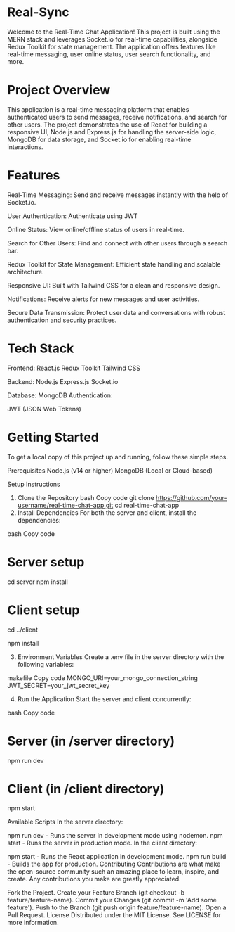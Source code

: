 # Real-Sync
Welcome to the Real-Time Chat Application! This project is built using the MERN stack and leverages Socket.io for real-time capabilities, alongside Redux Toolkit for state management. The application offers features like real-time messaging, user online status, user search functionality, and more.


# Project Overview
This application is a real-time messaging platform that enables authenticated users to send messages,  receive notifications, and search for other users. The project demonstrates the use of React for building a responsive UI, Node.js and Express.js for handling the server-side logic, MongoDB for data storage, and Socket.io for enabling real-time interactions.

# Features
Real-Time Messaging: Send and receive messages instantly with the help of Socket.io. 

User Authentication: Authenticate using JWT 

Online Status: View online/offline status of users in real-time.

Search for Other Users: Find and connect with other users through a search bar.

Redux Toolkit for State Management: Efficient state handling and scalable architecture.

Responsive UI: Built with Tailwind CSS for a clean and responsive design.

Notifications: Receive alerts for new messages and user activities.

Secure Data Transmission: Protect user data and conversations with robust authentication and security practices.
# Tech Stack
Frontend:
React.js
Redux Toolkit
Tailwind CSS

Backend:
Node.js
Express.js
Socket.io

Database:
MongoDB
Authentication:

JWT (JSON Web Tokens)

# Getting Started
To get a local copy of this project up and running, follow these simple steps.

Prerequisites
Node.js (v14 or higher)
MongoDB (Local or Cloud-based)

Setup Instructions
1. Clone the Repository
bash
Copy code
git clone https://github.com/your-username/real-time-chat-app.git
cd real-time-chat-app
2. Install Dependencies
For both the server and client, install the dependencies:

bash
Copy code
# Server setup
cd server
npm install

# Client setup
cd ../client

npm install

3. Environment Variables
Create a .env file in the server directory with the following variables:

makefile
Copy code
MONGO_URI=your_mongo_connection_string
JWT_SECRET=your_jwt_secret_key

4. Run the Application
Start the server and client concurrently:

bash
Copy code
# Server (in /server directory)
npm run dev

# Client (in /client directory)
npm start

Available Scripts
In the server directory:

npm run dev - Runs the server in development mode using nodemon.
npm start - Runs the server in production mode.
In the client directory:

npm start - Runs the React application in development mode.
npm run build - Builds the app for production.
Contributing
Contributions are what make the open-source community such an amazing place to learn, inspire, and create. Any contributions you make are greatly appreciated.

Fork the Project.
Create your Feature Branch (git checkout -b feature/feature-name).
Commit your Changes (git commit -m 'Add some feature').
Push to the Branch (git push origin feature/feature-name).
Open a Pull Request.
License
Distributed under the MIT License. See LICENSE for more information.

